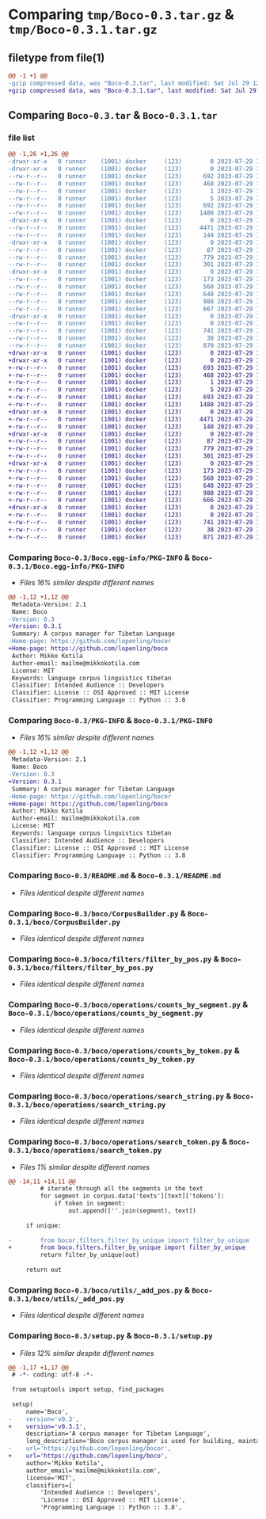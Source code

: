 # Comparing `tmp/Boco-0.3.tar.gz` & `tmp/Boco-0.3.1.tar.gz`

## filetype from file(1)

```diff
@@ -1 +1 @@
-gzip compressed data, was "Boco-0.3.tar", last modified: Sat Jul 29 12:09:15 2023, max compression
+gzip compressed data, was "Boco-0.3.1.tar", last modified: Sat Jul 29 12:13:54 2023, max compression
```

## Comparing `Boco-0.3.tar` & `Boco-0.3.1.tar`

### file list

```diff
@@ -1,26 +1,26 @@
-drwxr-xr-x   0 runner    (1001) docker     (123)        0 2023-07-29 12:09:15.925158 Boco-0.3/
-drwxr-xr-x   0 runner    (1001) docker     (123)        0 2023-07-29 12:09:15.925158 Boco-0.3/Boco.egg-info/
--rw-r--r--   0 runner    (1001) docker     (123)      692 2023-07-29 12:09:15.000000 Boco-0.3/Boco.egg-info/PKG-INFO
--rw-r--r--   0 runner    (1001) docker     (123)      468 2023-07-29 12:09:15.000000 Boco-0.3/Boco.egg-info/SOURCES.txt
--rw-r--r--   0 runner    (1001) docker     (123)        1 2023-07-29 12:09:15.000000 Boco-0.3/Boco.egg-info/dependency_links.txt
--rw-r--r--   0 runner    (1001) docker     (123)        5 2023-07-29 12:09:15.000000 Boco-0.3/Boco.egg-info/top_level.txt
--rw-r--r--   0 runner    (1001) docker     (123)      692 2023-07-29 12:09:15.925158 Boco-0.3/PKG-INFO
--rw-r--r--   0 runner    (1001) docker     (123)     1488 2023-07-29 12:09:06.000000 Boco-0.3/README.md
-drwxr-xr-x   0 runner    (1001) docker     (123)        0 2023-07-29 12:09:15.925158 Boco-0.3/boco/
--rw-r--r--   0 runner    (1001) docker     (123)     4471 2023-07-29 12:09:06.000000 Boco-0.3/boco/CorpusBuilder.py
--rw-r--r--   0 runner    (1001) docker     (123)      144 2023-07-29 12:09:06.000000 Boco-0.3/boco/__init__.py
-drwxr-xr-x   0 runner    (1001) docker     (123)        0 2023-07-29 12:09:15.925158 Boco-0.3/boco/filters/
--rw-r--r--   0 runner    (1001) docker     (123)       87 2023-07-29 12:09:06.000000 Boco-0.3/boco/filters/__init__.py
--rw-r--r--   0 runner    (1001) docker     (123)      779 2023-07-29 12:09:06.000000 Boco-0.3/boco/filters/filter_by_pos.py
--rw-r--r--   0 runner    (1001) docker     (123)      301 2023-07-29 12:09:06.000000 Boco-0.3/boco/filters/filter_by_unique.py
-drwxr-xr-x   0 runner    (1001) docker     (123)        0 2023-07-29 12:09:15.925158 Boco-0.3/boco/operations/
--rw-r--r--   0 runner    (1001) docker     (123)      173 2023-07-29 12:09:06.000000 Boco-0.3/boco/operations/__init__.py
--rw-r--r--   0 runner    (1001) docker     (123)      560 2023-07-29 12:09:06.000000 Boco-0.3/boco/operations/counts_by_segment.py
--rw-r--r--   0 runner    (1001) docker     (123)      648 2023-07-29 12:09:06.000000 Boco-0.3/boco/operations/counts_by_token.py
--rw-r--r--   0 runner    (1001) docker     (123)      988 2023-07-29 12:09:06.000000 Boco-0.3/boco/operations/search_string.py
--rw-r--r--   0 runner    (1001) docker     (123)      667 2023-07-29 12:09:06.000000 Boco-0.3/boco/operations/search_token.py
-drwxr-xr-x   0 runner    (1001) docker     (123)        0 2023-07-29 12:09:15.925158 Boco-0.3/boco/utils/
--rw-r--r--   0 runner    (1001) docker     (123)        0 2023-07-29 12:09:06.000000 Boco-0.3/boco/utils/__init__.py
--rw-r--r--   0 runner    (1001) docker     (123)      741 2023-07-29 12:09:06.000000 Boco-0.3/boco/utils/_add_pos.py
--rw-r--r--   0 runner    (1001) docker     (123)       38 2023-07-29 12:09:15.925158 Boco-0.3/setup.cfg
--rw-r--r--   0 runner    (1001) docker     (123)      870 2023-07-29 12:09:06.000000 Boco-0.3/setup.py
+drwxr-xr-x   0 runner    (1001) docker     (123)        0 2023-07-29 12:13:54.244846 Boco-0.3.1/
+drwxr-xr-x   0 runner    (1001) docker     (123)        0 2023-07-29 12:13:54.244846 Boco-0.3.1/Boco.egg-info/
+-rw-r--r--   0 runner    (1001) docker     (123)      693 2023-07-29 12:13:54.000000 Boco-0.3.1/Boco.egg-info/PKG-INFO
+-rw-r--r--   0 runner    (1001) docker     (123)      468 2023-07-29 12:13:54.000000 Boco-0.3.1/Boco.egg-info/SOURCES.txt
+-rw-r--r--   0 runner    (1001) docker     (123)        1 2023-07-29 12:13:54.000000 Boco-0.3.1/Boco.egg-info/dependency_links.txt
+-rw-r--r--   0 runner    (1001) docker     (123)        5 2023-07-29 12:13:54.000000 Boco-0.3.1/Boco.egg-info/top_level.txt
+-rw-r--r--   0 runner    (1001) docker     (123)      693 2023-07-29 12:13:54.244846 Boco-0.3.1/PKG-INFO
+-rw-r--r--   0 runner    (1001) docker     (123)     1488 2023-07-29 12:13:40.000000 Boco-0.3.1/README.md
+drwxr-xr-x   0 runner    (1001) docker     (123)        0 2023-07-29 12:13:54.244846 Boco-0.3.1/boco/
+-rw-r--r--   0 runner    (1001) docker     (123)     4471 2023-07-29 12:13:40.000000 Boco-0.3.1/boco/CorpusBuilder.py
+-rw-r--r--   0 runner    (1001) docker     (123)      140 2023-07-29 12:13:40.000000 Boco-0.3.1/boco/__init__.py
+drwxr-xr-x   0 runner    (1001) docker     (123)        0 2023-07-29 12:13:54.244846 Boco-0.3.1/boco/filters/
+-rw-r--r--   0 runner    (1001) docker     (123)       87 2023-07-29 12:13:40.000000 Boco-0.3.1/boco/filters/__init__.py
+-rw-r--r--   0 runner    (1001) docker     (123)      779 2023-07-29 12:13:40.000000 Boco-0.3.1/boco/filters/filter_by_pos.py
+-rw-r--r--   0 runner    (1001) docker     (123)      301 2023-07-29 12:13:40.000000 Boco-0.3.1/boco/filters/filter_by_unique.py
+drwxr-xr-x   0 runner    (1001) docker     (123)        0 2023-07-29 12:13:54.244846 Boco-0.3.1/boco/operations/
+-rw-r--r--   0 runner    (1001) docker     (123)      173 2023-07-29 12:13:40.000000 Boco-0.3.1/boco/operations/__init__.py
+-rw-r--r--   0 runner    (1001) docker     (123)      560 2023-07-29 12:13:40.000000 Boco-0.3.1/boco/operations/counts_by_segment.py
+-rw-r--r--   0 runner    (1001) docker     (123)      648 2023-07-29 12:13:40.000000 Boco-0.3.1/boco/operations/counts_by_token.py
+-rw-r--r--   0 runner    (1001) docker     (123)      988 2023-07-29 12:13:40.000000 Boco-0.3.1/boco/operations/search_string.py
+-rw-r--r--   0 runner    (1001) docker     (123)      666 2023-07-29 12:13:40.000000 Boco-0.3.1/boco/operations/search_token.py
+drwxr-xr-x   0 runner    (1001) docker     (123)        0 2023-07-29 12:13:54.244846 Boco-0.3.1/boco/utils/
+-rw-r--r--   0 runner    (1001) docker     (123)        0 2023-07-29 12:13:40.000000 Boco-0.3.1/boco/utils/__init__.py
+-rw-r--r--   0 runner    (1001) docker     (123)      741 2023-07-29 12:13:40.000000 Boco-0.3.1/boco/utils/_add_pos.py
+-rw-r--r--   0 runner    (1001) docker     (123)       38 2023-07-29 12:13:54.244846 Boco-0.3.1/setup.cfg
+-rw-r--r--   0 runner    (1001) docker     (123)      871 2023-07-29 12:13:40.000000 Boco-0.3.1/setup.py
```

### Comparing `Boco-0.3/Boco.egg-info/PKG-INFO` & `Boco-0.3.1/Boco.egg-info/PKG-INFO`

 * *Files 16% similar despite different names*

```diff
@@ -1,12 +1,12 @@
 Metadata-Version: 2.1
 Name: Boco
-Version: 0.3
+Version: 0.3.1
 Summary: A corpus manager for Tibetan Language
-Home-page: https://github.com/lopenling/bocor
+Home-page: https://github.com/lopenling/boco
 Author: Mikko Kotila
 Author-email: mailme@mikkokotila.com
 License: MIT
 Keywords: language corpus linguistics tibetan
 Classifier: Intended Audience :: Developers
 Classifier: License :: OSI Approved :: MIT License
 Classifier: Programming Language :: Python :: 3.8
```

### Comparing `Boco-0.3/PKG-INFO` & `Boco-0.3.1/PKG-INFO`

 * *Files 16% similar despite different names*

```diff
@@ -1,12 +1,12 @@
 Metadata-Version: 2.1
 Name: Boco
-Version: 0.3
+Version: 0.3.1
 Summary: A corpus manager for Tibetan Language
-Home-page: https://github.com/lopenling/bocor
+Home-page: https://github.com/lopenling/boco
 Author: Mikko Kotila
 Author-email: mailme@mikkokotila.com
 License: MIT
 Keywords: language corpus linguistics tibetan
 Classifier: Intended Audience :: Developers
 Classifier: License :: OSI Approved :: MIT License
 Classifier: Programming Language :: Python :: 3.8
```

### Comparing `Boco-0.3/README.md` & `Boco-0.3.1/README.md`

 * *Files identical despite different names*

### Comparing `Boco-0.3/boco/CorpusBuilder.py` & `Boco-0.3.1/boco/CorpusBuilder.py`

 * *Files identical despite different names*

### Comparing `Boco-0.3/boco/filters/filter_by_pos.py` & `Boco-0.3.1/boco/filters/filter_by_pos.py`

 * *Files identical despite different names*

### Comparing `Boco-0.3/boco/operations/counts_by_segment.py` & `Boco-0.3.1/boco/operations/counts_by_segment.py`

 * *Files identical despite different names*

### Comparing `Boco-0.3/boco/operations/counts_by_token.py` & `Boco-0.3.1/boco/operations/counts_by_token.py`

 * *Files identical despite different names*

### Comparing `Boco-0.3/boco/operations/search_string.py` & `Boco-0.3.1/boco/operations/search_string.py`

 * *Files identical despite different names*

### Comparing `Boco-0.3/boco/operations/search_token.py` & `Boco-0.3.1/boco/operations/search_token.py`

 * *Files 1% similar despite different names*

```diff
@@ -14,11 +14,11 @@
         # iterate through all the segments in the text
         for segment in corpus.data['texts'][text]['tokens']:
             if token in segment:
                 out.append([''.join(segment), text])
 
     if unique:
 
-        from bocor.filters.filter_by_unique import filter_by_unique
+        from boco.filters.filter_by_unique import filter_by_unique
         return filter_by_unique(out)
 
     return out
```

### Comparing `Boco-0.3/boco/utils/_add_pos.py` & `Boco-0.3.1/boco/utils/_add_pos.py`

 * *Files identical despite different names*

### Comparing `Boco-0.3/setup.py` & `Boco-0.3.1/setup.py`

 * *Files 12% similar despite different names*

```diff
@@ -1,17 +1,17 @@
 # -*- coding: utf-8 -*-
 
 from setuptools import setup, find_packages
 
 setup(
     name='Boco',
-    version='v0.3',
+    version='v0.3.1',
     description='A corpus manager for Tibetan Language',
     long_description='Boco corpus manager is used for building, maintaining, and using corpora. The motivation is to make it as straightforward as possible to manage multiple corpora per project, as well as perform cross-corpus operations between those corpora.',
-    url='https://github.com/lopenling/bocor',
+    url='https://github.com/lopenling/boco',
     author='Mikko Kotila',
     author_email='mailme@mikkokotila.com',
     license='MIT',
     classifiers=[
         'Intended Audience :: Developers',
         'License :: OSI Approved :: MIT License',
         'Programming Language :: Python :: 3.8',
```

